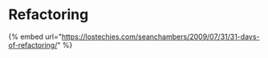 # Refactoring

{% embed url="https://lostechies.com/seanchambers/2009/07/31/31-days-of-refactoring/" %}



